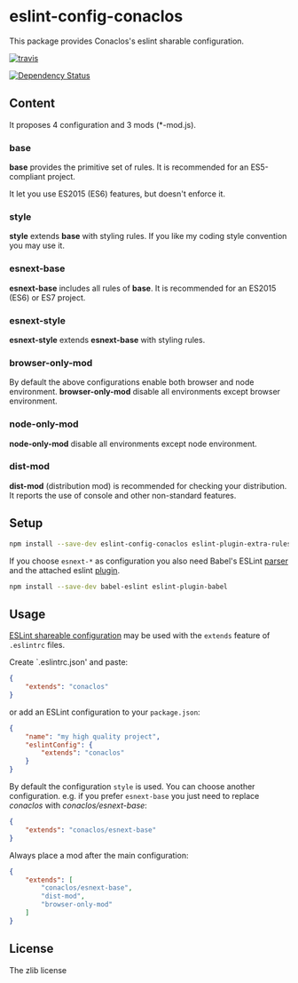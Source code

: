 # eslint-config-conaclos

This package provides Conaclos's eslint sharable configuration.

[![travis][travis-image]][travis-url]

[![Dependency Status][versioneye-image]][versioneye-url]

## Content

It proposes 4 configuration and 3 mods (*-mod.js).

### base

**base** provides the primitive set of rules.
It is recommended for an ES5-compliant project.

It let you use ES2015 (ES6) features, but doesn't enforce it.

### style

**style** extends **base** with styling rules.
If you like my coding style convention you may use it.

### esnext-base

**esnext-base** includes all rules of **base**.
It is recommended for an ES2015 (ES6) or ES7 project.

### esnext-style

**esnext-style** extends **esnext-base** with styling rules.

### browser-only-mod

By default the above configurations enable both browser and node environment.
**browser-only-mod** disable all environments except browser environment.

### node-only-mod

**node-only-mod** disable all environments except node environment.

### dist-mod

**dist-mod** (distribution mod) is recommended for checking your distribution.
It reports the use of console and other non-standard features.

## Setup

```bash
npm install --save-dev eslint-config-conaclos eslint-plugin-extra-rules eslint-plugin-promise
```

If you choose `esnext-*` as configuration you also need Babel's ESLint
[parser][babel-parser] and the attached eslint [plugin][babel-plugin].

```bash
npm install --save-dev babel-eslint eslint-plugin-babel
```

## Usage

[ESLint shareable configuration][esl-sc] may be used with the `extends` feature
 of `.eslintrc` files.

Create `.eslintrc.json' and paste:
```json
{
    "extends": "conaclos"
}
```

or add an ESLint configuration to your `package.json`:
```json
{
    "name": "my high quality project",
    "eslintConfig": {
        "extends": "conaclos"
    }
}
```

By default the configuration `style` is used.
You can choose another configuration.
e.g. if you prefer `esnext-base` you just need to replace *conaclos* with
 *conaclos/esnext-base*:
```json
{
    "extends": "conaclos/esnext-base"
}
```

Always place a mod after the main configuration:
```json
{
    "extends": [
        "conaclos/esnext-base",
        "dist-mod",
        "browser-only-mod"
    ]
}
```

## License

The zlib license

[esl-sc]: http://eslint.org/docs/developer-guide/shareable-configs
[babel-parser]: https://github.com/babel/babel-eslint
[babel-plugin]: https://github.com/babel/eslint-plugin-babel


[travis-image]:
https://img.shields.io/travis/Conaclos/eslint-config-conaclos/master.svg
[travis-url]: https://travis-ci.org/Conaclos/eslint-config-conaclos
[versioneye-image]:
https://www.versioneye.com/user/projects/5708d96ffcd19a005185516b/badge.svg?style=flat
[versioneye-url]:
https://www.versioneye.com/user/projects/5708d96ffcd19a005185516b

